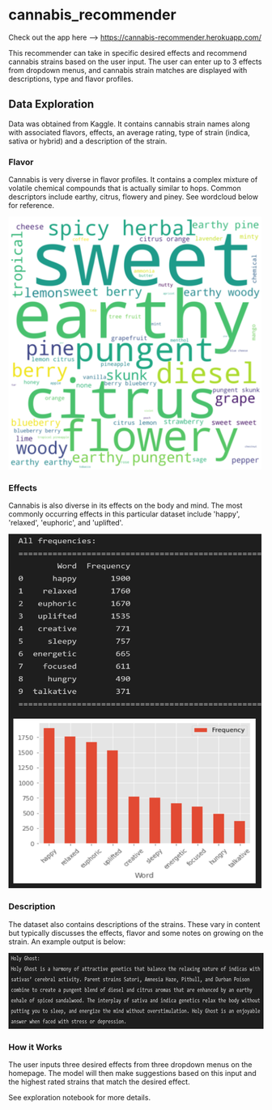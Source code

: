 # cannabis_recommender

Check out the app here --> https://cannabis-recommender.herokuapp.com/

This recommender can take in specific desired effects and recommend cannabis strains based on the user input. The user can enter up to 3 effects from dropdown menus, and cannabis strain matches are displayed with descriptions, type and flavor profiles. 

## Data Exploration
Data was obtained from Kaggle. It contains cannabis strain names along with associated flavors, effects, an average rating, type of strain (indica, sativa or hybrid) and a description of the strain. 



### Flavor
Cannabis is very diverse in flavor profiles. It contains a complex mixture of volatile chemical compounds that is actually similar to hops. Common descriptors include earthy, citrus, flowery and piney. See wordcloud below for reference.

<img src="images/wordcloud.png" alt="Flavor WordCloud" width="500" height="500">



### Effects
Cannabis is also diverse in its effects on the body and mind. The most commonly occurring effects in this particular dataset include 'happy', 'relaxed', 'euphoric', and 'uplifted'. 

<img src="images/top_effects_chart.png" alt="Top Effects Chart" width="500" height="700">



### Description
The dataset also contains descriptions of the strains. These vary in content but typically discusses the effects, flavor and some notes on growing on the strain. An example output is below:

<img src="images/sample_description.png" alt="sample_description" width="800" height="150">


### How it Works
The user inputs three desired effects from three dropdown menus on the homepage. The model will then make suggestions based on this input and the highest rated strains that match the desired effect. 

See exploration notebook for more details.


